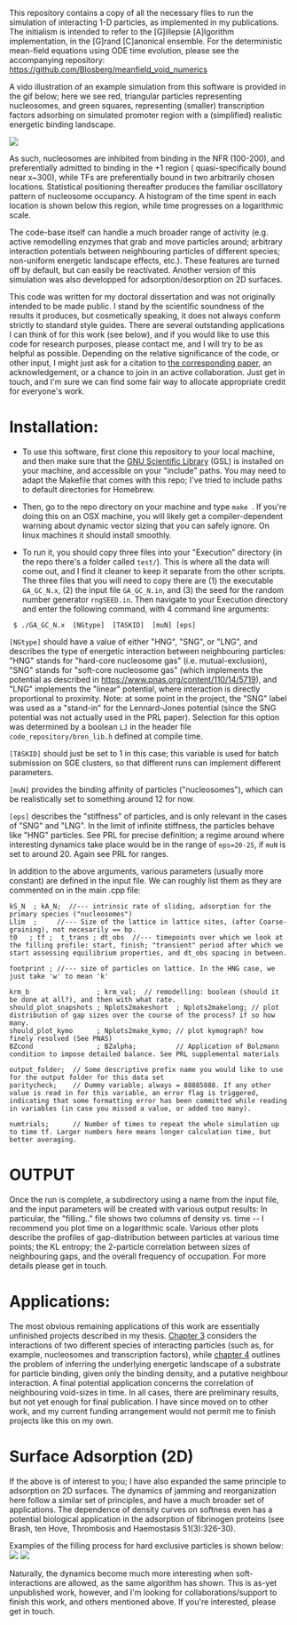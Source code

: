 This repository contains a copy of all the necessary files to run the simulation of interacting 1-D particles, as implemented in my publications. The initialism is intended to refer to the [G]illepsie [A]lgorithm implementation, in the [G]rand [C]anonical ensemble. 
For the deterministic mean-field equations using ODE time evolution, please see the accompanying repository: https://github.com/Blosberg/meanfield_void_numerics

A vido illustration of an example simulation from this software is provided in the gif below; here we see red, triangular particles representing nucleosomes, and green squares, representing (smaller) transcription factors adsorbing on simulated promoter region with a (simplified) realistic energetic binding landscape. 

![](GA_GC_movie.gif) 

As such, nucleosomes are inhibited from binding in the NFR (100-200), and preferentially admitted to binding in the +1 region ( quasi-specifically bound near x~300), while TFs are preferentially bound in two arbitrarily chosen locations. Statistical positioning thereafter produces the familiar oscillatory pattern of nucleosome occupancy. A histogram of the time spent in each location is shown below this region, while time progresses on a logarithmic scale.

The code-base itself can handle a much broader range of activity (e.g. active remodelling enzymes that grab and move particles around; arbitrary interaction potentials between neighbouring particles of different species; non-uniform energetic landscape effects, etc.). These features are turned off by default, but can easily be reactivated. Another version of this simulation was also developped for adsorption/desorption on 2D surfaces.

This code was written for my doctoral dissertation and was not originally intended to be made public. I stand by the scientific soundness of the results it produces, but cosmetically speaking, it does not always conform strictly to standard style guides. 
There are several outstanding applications I can think of for this work (see below), and if you would like to use this code for research purposes, please contact me, and I will try to be as helpful as possible. 
Depending on the relative significance of the code, or other input, I might just ask for a citation to [the corresponding paper]( https://journals.aps.org/prl/abstract/10.1103/PhysRevLett.115.088301 ), an acknowledgement, or a chance to join in an active collaboration. Just get in touch, and I'm sure we can find some fair way to allocate appropriate credit for everyone's work. 

# Installation:

- To use this software, first clone this repository to your local machine, and then make sure that the [GNU Scientific Library](https://www.gnu.org/software/gsl/) (GSL) is installed on your machine, and accessible on your "include" paths. You may need to adapt the Makefile that comes with this repo; I've tried to include paths to default directories for Homebrew. 

- Then, go to the repo directory on your machine and type `make `. If you're doing this on an OSX machine, you will likely get a compiler-dependent warning about dynamic vector sizing that you can safely ignore. On linux machines it should install smoothly.

- To run it, you should copy three files into your "Execution" directory (in the repo there's a folder called `test/`). This is where all the data will come out, and I find it cleaner to keep it separate from the other scripts. The three files that you will need to copy there are (1) the executable `GA_GC_N.x`, (2) the input file `GA_GC_N.in`, and (3) the seed for the random number generator `rngSEED.in`. Then navigate to your Execution directory and enter the following command, with 4 command line arguments:

` $ ./GA_GC_N.x  [NGtype]  [TASKID]  [muN] [eps]`

`[NGtype]` should have a value of either "HNG", "SNG", or "LNG", and describes the type of energetic interaction between neighbouring particles: "HNG" stands for "hard-core nucleosome gas" (i.e. mutual-exclusion), "SNG" stands for "soft-core nucleosome gas" (which implements the potential as described in https://www.pnas.org/content/110/14/5719), and "LNG" implements the "linear" potential, where interaction is directly proportional to proximity. Note: at some point in the project, the "SNG" label was used as a "stand-in" for the Lennard-Jones potential (since the SNG potential was not actually used in the PRL paper). Selection for this option was determined by a boolean `LJ` in the header file `code_repository/bren_lib.h` defined at compile time. 

`[TASKID]` should just be set to 1 in this case; this variable is used for batch submission on SGE clusters, so that different runs can implement different parameters.

`[muN]` provides the binding affinity of particles ("nucleosomes"), which can be realistically set to something around 12 for now.

`[eps]` describes the "stiffness" of particles, and is only relevant in the cases of "SNG" and "LNG". In the limit of infinite stiffness, the particles behave like "HNG" particles. See PRL for precise definition; a regime around where interesting dynamics take place would be in the range of `eps=20-25`, if `muN` is set to around 20. Again see PRL for ranges. 

In addition to the above arguments, various parameters (usually more constant) are defined in the input file. We can roughly list them as they are commented on in the main .cpp file:

```
kS_N  ; kA_N;  //--- intrinsic rate of sliding, adsorption for the primary species ("nucleosomes")
Llim  ;  	//--- Size of the lattice in lattice sites, (after Coarse-graining), not necesarily == bp.
t0   ; tf ;  t_trans ; dt_obs  //--- timepoints over which we look at the filling profile: start, finish; "transient" period after which we start assessing equilibrium properties, and dt_obs spacing in between.

footprint ;	//--- size of particles on lattice. In the HNG case, we just take 'w' to mean 'k'

krm_b                 ; krm_val;  // remodelling: boolean (should it be done at all?), and then with what rate.
should_plot_snapshots ; Nplots2makeshort  ; Nplots2makelong; // plot distribution of gap sizes over the course of the process? if so how many.
should_plot_kymo      ; Nplots2make_kymo; // plot kymograph? how finely resolved (See PNAS)
BZcond                ; BZalpha;          // Application of Bolzmann condition to impose detailed balance. See PRL supplemental materials

output_folder;  // Some descriptive prefix name you would like to use for the output folder for this data set
paritycheck;    // Dummy variable; always = 88885888. If any other value is read in for this variable, an error flag is triggered, indicating that some formatting error has been committed while reading in variables (in case you missed a value, or added too many).

numtrials;      // Number of times to repeat the whole simulation up to time tf. Larger numbers here means longer calculation time, but better averaging.
```

# OUTPUT

Once the run is complete, a subdirectory using a name from the input file, and the input parameters will be created with various output results:
In particular, the "filling.." file shows two columns of density vs. time -- I recommend you plot time on a logarithmic scale.
Various other plots describe the profiles of gap-distribution between particles at various time points; the KL entropy; the 2-particle correlation between sizes of neighbouring gaps, and the overall frequency of occupation. For more details please get in touch.

# Applications:

The most obvious remaining applications of this work are essentially unfinished projects described in my thesis. [Chapter 3](https://github.com/Blosberg/GA_GC/blob/master/BO_thesis_chap3.pdf) considers the interactions of two different species of interacting particles (such as, for example, nucleosomes and transcription factors), while [chapter 4](https://github.com/Blosberg/GA_GC/blob/master/BO_thesis_chap4.pdf) outlines the problem of inferring the underlying energetic landscape of a substrate for particle binding, given only the binding density, and a putative neighbour interaction. A final potential application concerns the correlation of neighbouring void-sizes in time.
In all cases, there are preliminary results, but not yet enough for final publication. I have since moved on to other work, and my current funding arrangement would not permit me to finish projects like this on my own.

# Surface Adsorption (2D)

If the above is of interest to you; I have also expanded the same principle to adsorption on 2D surfaces. The dynamics of jamming and reorganization here follow a similar set of principles, and have a much broader set of applications. The dependence of density curves on softness even has a potential biological application in the adsorption of fibrinogen proteins (see Brash, ten Hove, Thrombosis and Haemostasis 51(3):326-30).

Examples of the filling process for hard exclusive particles is shown below:
![](filling_gif_2D_circs.gif) 
![](filling_gif_2D_squares.gif) 

Naturally, the dynamics become much more interesting when soft-interactions are allowed, as the same algorithm has shown. This is as-yet unpublished work, however, and I'm looking for collaborations/support to finish this work, and others mentioned above. If you're interested, please get in touch. 
